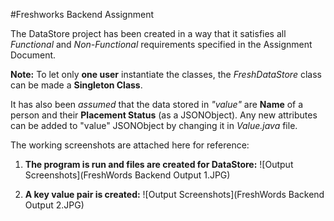 #Freshworks Backend Assignment

The DataStore project has been created in a way that it satisfies all *Functional* and *Non-Functional* requirements specified in the Assignment Document.

**Note:** To let only **one user** instantiate the classes, the *FreshDataStore* class can be made a **Singleton Class**.

It has also been *assumed* that the data stored in *"value"* are **Name** of a person and their **Placement Status** (as a JSONObject). 
Any new attributes can be added to "value" JSONObject by changing it in *Value.java* file.

The working screenshots are attached here for reference:

1. **The program is run and files are created for DataStore:**
![Output Screenshots](FreshWords Backend Output 1.JPG)

2. **A key value pair is created:**
![Output Screenshots](FreshWords Backend Output 2.JPG)

